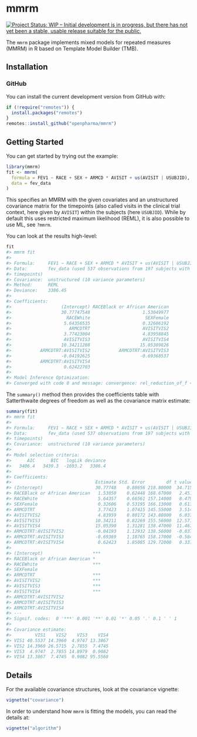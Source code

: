 <!-- markdownlint-disable-file -->
<!-- README.md is generated from README.Rmd. Please edit that file -->

# mmrm

[![Project Status: WIP – Initial development is in progress, but there
has not yet been a stable, usable release suitable for the
public.](https://www.repostatus.org/badges/latest/wip.svg)](https://www.repostatus.org/#wip)

The `mmrm` package implements mixed models for repeated measures (MMRM)
in R based on Template Model Builder (TMB).

## Installation

### GitHub

You can install the current development version from GitHub with:

```r
if (!require("remotes")) {
  install.packages("remotes")
}
remotes::install_github("openpharma/mmrm")
```

## Getting Started

You can get started by trying out the example:

```r
library(mmrm)
fit <- mmrm(
  formula = FEV1 ~ RACE + SEX + ARMCD * AVISIT + us(AVISIT | USUBJID),
  data = fev_data
)
```

This specifies an MMRM with the given covariates and an unstructured
covariance matrix for the timepoints (also called visits in the clinical
trial context, here given by `AVISIT`) within the subjects (here
`USUBJID`). While by default this uses restricted maximum likelihood
(REML), it is also possible to use ML, see `?mmrm`.

You can look at the results high-level:

```r
fit
#> mmrm fit
#>
#> Formula:     FEV1 ~ RACE + SEX + ARMCD * AVISIT + us(AVISIT | USUBJID)
#> Data:        fev_data (used 537 observations from 197 subjects with maximum 4
#> timepoints)
#> Covariance:  unstructured (10 variance parameters)
#> Method:      REML
#> Deviance:    3386.45
#>
#> Coefficients:
#>                   (Intercept) RACEBlack or African American
#>                   30.77747548                    1.53049977
#>                     RACEWhite                     SEXFemale
#>                    5.64356535                    0.32606192
#>                      ARMCDTRT                    AVISITVIS2
#>                    3.77423004                    4.83958845
#>                    AVISITVIS3                    AVISITVIS4
#>                   10.34211288                   15.05389826
#>           ARMCDTRT:AVISITVIS2           ARMCDTRT:AVISITVIS3
#>                   -0.04192625                   -0.69368537
#>           ARMCDTRT:AVISITVIS4
#>                    0.62422703
#>
#> Model Inference Optimization:
#> Converged with code 0 and message: convergence: rel_reduction_of_f <= factr*epsmch
```

The `summary()` method then provides the coefficients table with
Satterthwaite degrees of freedom as well as the covariance matrix
estimate:

```r
summary(fit)
#> mmrm fit
#>
#> Formula:     FEV1 ~ RACE + SEX + ARMCD * AVISIT + us(AVISIT | USUBJID)
#> Data:        fev_data (used 537 observations from 197 subjects with maximum 4
#> timepoints)
#> Covariance:  unstructured (10 variance parameters)
#>
#> Model selection criteria:
#>      AIC      BIC   logLik deviance
#>   3406.4   3439.3  -1693.2   3386.4
#>
#> Coefficients:
#>                                Estimate Std. Error        df t value Pr(>|t|)
#> (Intercept)                    30.77748    0.88656 218.80000  34.715  < 2e-16
#> RACEBlack or African American   1.53050    0.62448 168.67000   2.451 0.015272
#> RACEWhite                       5.64357    0.66561 157.14000   8.479 1.56e-14
#> SEXFemale                       0.32606    0.53195 166.13000   0.613 0.540744
#> ARMCDTRT                        3.77423    1.07415 145.55000   3.514 0.000589
#> AVISITVIS2                      4.83959    0.80172 143.88000   6.037 1.27e-08
#> AVISITVIS3                     10.34211    0.82269 155.56000  12.571  < 2e-16
#> AVISITVIS4                     15.05390    1.31281 138.47000  11.467  < 2e-16
#> ARMCDTRT:AVISITVIS2            -0.04193    1.12932 138.56000  -0.037 0.970439
#> ARMCDTRT:AVISITVIS3            -0.69369    1.18765 158.17000  -0.584 0.559996
#> ARMCDTRT:AVISITVIS4             0.62423    1.85085 129.72000   0.337 0.736463
#>
#> (Intercept)                   ***
#> RACEBlack or African American *
#> RACEWhite                     ***
#> SEXFemale
#> ARMCDTRT                      ***
#> AVISITVIS2                    ***
#> AVISITVIS3                    ***
#> AVISITVIS4                    ***
#> ARMCDTRT:AVISITVIS2
#> ARMCDTRT:AVISITVIS3
#> ARMCDTRT:AVISITVIS4
#> ---
#> Signif. codes:  0 '***' 0.001 '**' 0.01 '*' 0.05 '.' 0.1 ' ' 1
#>
#> Covariance estimate:
#>         VIS1    VIS2    VIS3    VIS4
#> VIS1 40.5537 14.3960  4.9747 13.3867
#> VIS2 14.3960 26.5715  2.7855  7.4745
#> VIS3  4.9747  2.7855 14.8979  0.9082
#> VIS4 13.3867  7.4745  0.9082 95.5568
```

## Details

For the available covariance structures, look at the covariance
vignette:

```r
vignette("covariance")
```

In order to understand how `mmrm` is fitting the models, you can read
the details at:

```r
vignette("algorithm")
```
